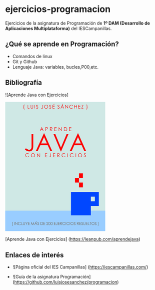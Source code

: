 # ejercicios-programacion
Ejercicios de la asignatura de Programación de **1º DAM (Desarrollo de Aplicaciones Multiplataforma)** del IESCampanillas.

## ¿Qué se aprende en Programación?

* Comandos de linux
* Git y Github
* Lenguaje Java: variables, bucles,P00,etc.

## Bibliografía

![Aprende Java con Ejercicios]

<img src="imagenes/aprendejava.jpeg" width="320px">

[Aprende Java con Ejercicios] (https://leanpub.com/aprendejava)

## Enlaces de interés

* ![Página oficial del IES Campanillas] (https://iescampanillas.com/)

* ![Guía de la asignatura Programación] (https://github.com/luisjosesanchez/programacion)

